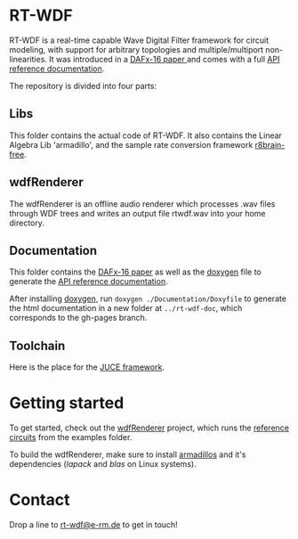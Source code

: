 # RT-WDF
RT-WDF is a real-time capable Wave Digital Filter framework for circuit modeling, with support for arbitrary topologies and multiple/multiport non-linearities. It was introduced in a [ DAFx-16 paper ](Documentation/40-DAFx-16_paper_35-PN.pdf) and comes with a full [API reference documentation](https://rt-wdf.github.io/rt-wdf_lib/).

The repository is divided into four parts:

## Libs
This folder contains the actual code of RT-WDF. It also contains the Linear Algebra Lib 'armadillo', and the sample rate conversion framework [r8brain-free](https://github.com/avaneev/r8brain-free-src).
    
## wdfRenderer
The wdfRenderer is an offline audio renderer which processes .wav files through WDF trees and writes an output file rtwdf.wav into your home directory.
    
## Documentation
This folder contains the [DAFx-16 paper](Documentation/40-DAFx-16_paper_35-PN.pdf) as well as the [doxygen](http://doxygen.org) file to generate the [API reference documentation](https://rt-wdf.github.io/rt-wdf_lib/).

After installing [doxygen](http://doxygen.org), run `doxygen ./Documentation/Doxyfile` to generate the html documentation in a new folder at `../rt-wdf-doc`, which corresponds to the gh-pages branch.

## Toolchain
Here is the place for the [JUCE framework](https://github.com/julianstorer/JUCE).
    
# Getting started
To get started, check out the [wdfRenderer](wdfRenderer/JUCE/wdfRenderer) project, which runs the [reference circuits](Examples) from the examples folder. 

To build the wdfRenderer, make sure to install [armadillos](http://arma.sourceforge.net/) and it's dependencies (*lapack* and *blas* on Linux systems).

# Contact
Drop a line to rt-wdf@e-rm.de to get in touch!
